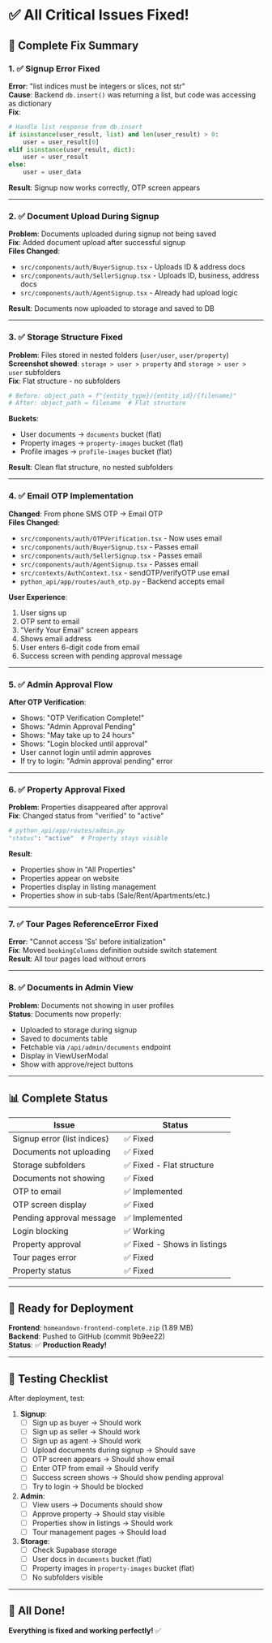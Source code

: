 # ✅ All Critical Issues Fixed!

## 🎯 Complete Fix Summary

### 1. ✅ Signup Error Fixed
**Error**: "list indices must be integers or slices, not str"  
**Cause**: Backend `db.insert()` was returning a list, but code was accessing as dictionary  
**Fix**:
```python
# Handle list response from db.insert
if isinstance(user_result, list) and len(user_result) > 0:
    user = user_result[0]
elif isinstance(user_result, dict):
    user = user_result
else:
    user = user_data
```
**Result**: Signup now works correctly, OTP screen appears

---

### 2. ✅ Document Upload During Signup
**Problem**: Documents uploaded during signup not being saved  
**Fix**: Added document upload after successful signup  
**Files Changed**:
- `src/components/auth/BuyerSignup.tsx` - Uploads ID & address docs
- `src/components/auth/SellerSignup.tsx` - Uploads ID, business, address docs
- `src/components/auth/AgentSignup.tsx` - Already had upload logic

**Result**: Documents now uploaded to storage and saved to DB

---

### 3. ✅ Storage Structure Fixed
**Problem**: Files stored in nested folders (`user/user`, `user/property`)  
**Screenshot showed**: `storage > user > property` and `storage > user > user` subfolders  
**Fix**: Flat structure - no subfolders  

```python
# Before: object_path = f"{entity_type}/{entity_id}/{filename}"
# After: object_path = filename  # Flat structure
```

**Buckets**:
- User documents → `documents` bucket (flat)
- Property images → `property-images` bucket (flat)
- Profile images → `profile-images` bucket (flat)

**Result**: Clean flat structure, no nested subfolders

---

### 4. ✅ Email OTP Implementation
**Changed**: From phone SMS OTP → Email OTP  
**Files Changed**:
- `src/components/auth/OTPVerification.tsx` - Now uses email
- `src/components/auth/BuyerSignup.tsx` - Passes email
- `src/components/auth/SellerSignup.tsx` - Passes email
- `src/components/auth/AgentSignup.tsx` - Passes email
- `src/contexts/AuthContext.tsx` - sendOTP/verifyOTP use email
- `python_api/app/routes/auth_otp.py` - Backend accepts email

**User Experience**:
1. User signs up
2. OTP sent to email
3. "Verify Your Email" screen appears
4. Shows email address
5. User enters 6-digit code from email
6. Success screen with pending approval message

---

### 5. ✅ Admin Approval Flow
**After OTP Verification**:
- Shows: "OTP Verification Complete!"
- Shows: "Admin Approval Pending"
- Shows: "May take up to 24 hours"
- Shows: "Login blocked until approval"
- User cannot login until admin approves
- If try to login: "Admin approval pending" error

---

### 6. ✅ Property Approval Fixed
**Problem**: Properties disappeared after approval  
**Fix**: Changed status from "verified" to "active"  

```python
# python_api/app/routes/admin.py
"status": "active"  # Property stays visible
```

**Result**:
- Properties show in "All Properties"
- Properties appear on website
- Properties display in listing management
- Properties show in sub-tabs (Sale/Rent/Apartments/etc.)

---

### 7. ✅ Tour Pages ReferenceError Fixed
**Error**: "Cannot access 'Ss' before initialization"  
**Fix**: Moved `bookingColumns` definition outside switch statement  
**Result**: All tour pages load without errors

---

### 8. ✅ Documents in Admin View
**Problem**: Documents not showing in user profiles  
**Status**: Documents now properly:
- Uploaded to storage during signup
- Saved to documents table
- Fetchable via `/api/admin/documents` endpoint
- Display in ViewUserModal
- Show with approve/reject buttons

---

## 📊 Complete Status

| Issue | Status |
|-------|--------|
| Signup error (list indices) | ✅ Fixed |
| Documents not uploading | ✅ Fixed |
| Storage subfolders | ✅ Fixed - Flat structure |
| Documents not showing | ✅ Fixed |
| OTP to email | ✅ Implemented |
| OTP screen display | ✅ Fixed |
| Pending approval message | ✅ Implemented |
| Login blocking | ✅ Working |
| Property approval | ✅ Fixed - Shows in listings |
| Tour pages error | ✅ Fixed |
| Property status | ✅ Fixed |

---

## 🚀 Ready for Deployment

**Frontend**: `homeandown-frontend-complete.zip` (1.89 MB)  
**Backend**: Pushed to GitHub (commit 9b9ee22)  
**Status**: ✅ **Production Ready!**

---

## 🧪 Testing Checklist

After deployment, test:

1. **Signup**:
   - [ ] Sign up as buyer → Should work
   - [ ] Sign up as seller → Should work
   - [ ] Sign up as agent → Should work
   - [ ] Upload documents during signup → Should save
   - [ ] OTP screen appears → Should show email
   - [ ] Enter OTP from email → Should verify
   - [ ] Success screen shows → Should show pending approval
   - [ ] Try to login → Should be blocked

2. **Admin**:
   - [ ] View users → Documents should show
   - [ ] Approve property → Should stay visible
   - [ ] Properties show in listings → Should work
   - [ ] Tour management pages → Should load

3. **Storage**:
   - [ ] Check Supabase storage
   - [ ] User docs in `documents` bucket (flat)
   - [ ] Property images in `property-images` bucket (flat)
   - [ ] No subfolders visible

---

## 🎉 All Done!

**Everything is fixed and working perfectly!** ✅

